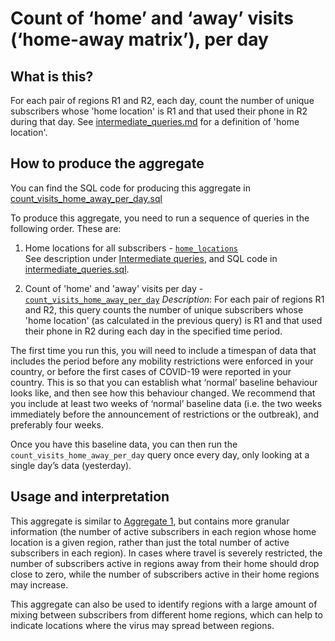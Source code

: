 # Count of ‘home’ and ‘away’ visits (‘home-away matrix’), per day

## What is this?

For each pair of regions R1 and R2, each day, count the number of unique subscribers whose 'home location' is R1 and that used their phone in R2 during that day. See [intermediate_queries.md](intermediate_queries.md) for a definition of 'home location'.

## How to produce the aggregate

You can find the SQL code for producing this aggregate in [count_visits_home_away_per_day.sql](count_visits_home_away_per_day.sql)

To produce this aggregate, you need to run a sequence of queries in the following order. These are:

1. Home locations for all subscribers - [`home_locations`](intermediate_queries.sql#L5-L44)  
    See description under [Intermediate queries](intermediate_queries.md), and SQL code in [intermediate_queries.sql](intermediate_queries.sql).

2. Count of 'home' and 'away' visits per day - [`count_visits_home_away_per_day`](count_visits_home_away_per_day.sql#L5-L34)
    *Description*: For each pair of regions R1 and R2, this query counts the number of unique subscribers whose 'home location' (as calculated in the previous query) is R1 and that used their phone in R2 during each day in the specified time period.

The first time you run this, you will need to include a timespan of data that includes the period before any mobility restrictions were enforced in your country, or before the first cases of COVID-19 were reported in your country. This is so that you can establish what ‘normal’ baseline behaviour looks like, and then see how this behaviour changed. We recommend that you include at least two weeks of ‘normal’ baseline data (i.e. the two weeks immediately before the announcement of restrictions or the outbreak), and preferably four weeks.

Once you have this baseline data, you can then run the `count_visits_home_away_per_day` query once every day, only looking at a single day’s data (yesterday).

## Usage and interpretation

This aggregate is similar to [Aggregate 1](aggregate_1.md), but contains more granular information (the number of active subscribers in each region whose home location is a given region, rather than just the total number of active subscribers in each region). In cases where travel is severely restricted, the number of subscribers active in regions away from their home should drop close to zero, while the number of subscribers active in their home regions may increase.

This aggregate can also be used to identify regions with a large amount of mixing between subscribers from different home regions, which can help to indicate locations where the virus may spread between regions.